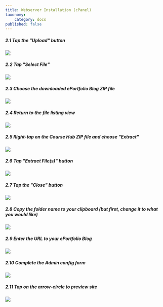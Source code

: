 ```yaml
---
title: Webserver Installation (cPanel)
taxonomy:
    category: docs
published: false
---
```


##### 2.1 Tap the "Upload" button

![][1]

[1]: ../../images/grav-cms-eportfolio-blog-with-git-sync---install-and-configure-on-reclaim-hosting/tap-the--upload--button.png

##### 2.2 Tap "Select File"

![][2]

[2]: ../../images/grav-cms-eportfolio-blog-with-git-sync---install-and-configure-on-reclaim-hosting/tap--select-file-.png

##### 2.3 Choose the downloaded ePortfolio Blog ZIP file

![][3]

[3]: ../../images/grav-cms-eportfolio-blog-with-git-sync---install-and-configure-on-reclaim-hosting/choose-the-downloaded-eportfolio-blog-zip-file.png

##### 2.4 Return to the file listing view

![][4]

[4]: ../../images/grav-cms-eportfolio-blog-with-git-sync---install-and-configure-on-reclaim-hosting/return-to-the-file-listing-view.png

##### 2.5 Right-tap on the Course Hub ZIP file and choose "Extract"

![][5]

[5]: ../../images/grav-cms-eportfolio-blog-with-git-sync---install-and-configure-on-reclaim-hosting/right-tap-on-the-course-hub-zip-file-and-choose--extract-.png

##### 2.6 Tap "Extract File(s)" button

![][6]

[6]: ../../images/grav-cms-eportfolio-blog-with-git-sync---install-and-configure-on-reclaim-hosting/tap--extract-file-s---button.png

##### 2.7 Tap the "Close" button

![][7]

[7]: ../../images/grav-cms-eportfolio-blog-with-git-sync---install-and-configure-on-reclaim-hosting/tap-the--close--button.png

##### 2.8 Copy the folder name to your clipboard (but first, change it to what you would like)

![][8]

[8]: ../../images/grav-cms-eportfolio-blog-with-git-sync---install-and-configure-on-reclaim-hosting/copy-the-folder-name-to-your-clipboard--but-first--change-it-to-what-you-would-like-.png

##### 2.9 Enter the URL to your ePortfolio Blog

![][9]

[9]: ../../images/grav-cms-eportfolio-blog-with-git-sync---install-and-configure-on-reclaim-hosting/enter-the-url-to-your-eportfolio-blog.png

##### 2.10 Complete the Admin config form

![][10]

[10]: ../../images/grav-cms-eportfolio-blog-with-git-sync---install-and-configure-on-reclaim-hosting/complete-the-admin-config-form.png

##### 2.11 Tap on the arrow-circle to preview site

![][11]

[11]: ../../images/grav-cms-eportfolio-blog-with-git-sync---install-and-configure-on-reclaim-hosting/tap-on-the-arrow-circle-to-preview-site.png
